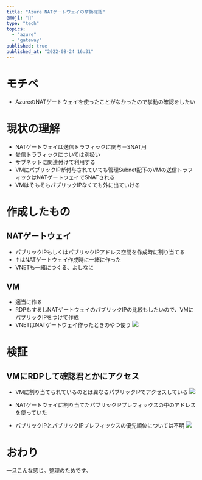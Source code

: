 ```yaml
---
title: "Azure NATゲートウェイの挙動確認"
emoji: "🚪"
type: "tech"
topics:
  - "azure"
  - "gateway"
published: true
published_at: "2022-08-24 16:31"
---
```


# モチベ
- AzureのNATゲートウェイを使ったことがなかったので挙動の確認をしたい

# 現状の理解
- NATゲートウェイは送信トラフィックに関与＝SNAT用
- 受信トラフィックについては別扱い
- サブネットに関連付けて利用する
- VMにパブリックIPが付与されていても管理Subnet配下のVMの送信トラフィックはNATゲートウェイでSNATされる
- VMはそもそもパブリックIPなくても外に出ていける

# 作成したもの
## NATゲートウェイ
- パブリックIPもしくはパブリックIPアドレス空間を作成時に割り当てる
- ↑はNATゲートウェイ作成時に一緒に作った
- VNETも一緒につくる、よしなに

## VM
- 適当に作る
- RDPもするしNATゲートウェイのパブリックIPの比較もしたいので、VMにパブリックIPをつけて作成
- VNETはNATゲートウェイ作ったときのやつ使う
![](https://storage.googleapis.com/zenn-user-upload/0d78c5391295-20220824.png)

# 検証
## VMにRDPして確認君とかにアクセス
- VMに割り当てられているのとは異なるパブリックIPでアクセスしている
![](https://storage.googleapis.com/zenn-user-upload/fa3f2c1c05c1-20220824.png)

- NATゲートウェイに割り当てたパブリックIPプレフィックスの中のアドレスを使っていた
- パブリックIPとパブリックIPプレフィックスの優先順位については不明
![](https://storage.googleapis.com/zenn-user-upload/4df47f19b120-20220824.png)


# おわり
一旦こんな感じ。整理のためです。